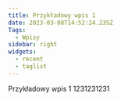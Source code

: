 ```yaml
---
title: Przykładowy wpis 1
date: 2023-03-08T14:52:24.235Z
Tags:
  - Wpisy
sidebar: right
widgets:
  - recent
  - taglist
---
```

Przykładowy wpis 1 1231231231